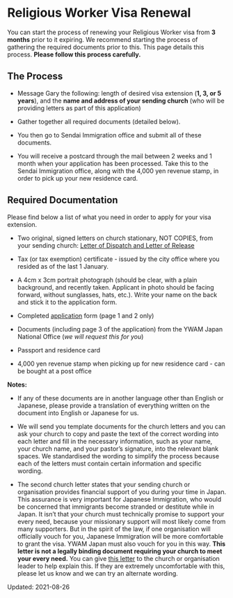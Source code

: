 # Religious Worker Visa Renewal

You can start the process of renewing your Religious Worker visa from **3 months** prior to it expiring. We recommend starting the process of gathering the required documents prior to this. This page details this process. **Please follow this process carefully.**

## The Process

* Message Gary the following: length of desired visa extension (**1, 3, or 5 years**), and the **name and address of your sending church** (who will be providing letters as part of this application)

* Gather together all required documents (detailed below).

* You then go to Sendai Immigration office and submit all of these documents.

* You will receive a postcard through the mail between 2 weeks and 1 month when your application has been processed. Take this to the Sendai Immigration office, along with the 4,000 yen revenue stamp, in order to pick up your new residence card.

## Required Documentation

Please find below a list of what you need in order to apply for your visa extension.

* Two original, signed letters on church stationary, NOT COPIES, from your sending church: [Letter of Dispatch and Letter of Release](https://docs.google.com/document/d/1lloWRO8fn_bFzZgI_I7V7z8CWk0nJaIXqQaUioxPqmY/edit?usp=sharing)

* Tax (or tax exemption) certificate - issued by the city office where you resided as of the last 1 January.

* A 4cm x 3cm portrait photograph (should be clear, with a plain background, and recently taken. Applicant in photo should be facing forward, without sunglasses, hats, etc.). Write your name on the back and stick it to the application form.

* Completed [application](http://www.moj.go.jp/isa/content/930004102.pdf) form (page 1 and 2 only)

* Documents (including page 3 of the application) from the YWAM Japan National Office (*we will request this for you*)

* Passport and residence card

* 4,000 yen revenue stamp when picking up for new residence card - can be bought at a post office

**Notes:**

* If any of these documents are in another language other than English or Japanese, please provide a translation of everything written on the document into English or Japanese for us.

* We will send you template documents for the church letters and you can ask your church to copy and paste the text of the correct wording into each letter and fill in the necessary information, such as your name, your church name, and your pastor’s signature, into the relevant blank spaces. We standardised the wording to simplify the process because each of the letters must contain certain information and specific wording.

* The second church letter states that your sending church or organisation provides financial support of you during your time in Japan. This assurance is very important for Japanese Immigration, who would be concerned that immigrants become stranded or destitute while in Japan. It isn’t that your church must technically promise to support your every need, because your missionary support will most likely come from many supporters. But in the spirit of the law, if one organisation will officially vouch for you, Japanese Immigration will be more comfortable to grant the visa. YWAM Japan must also vouch for you in this way. **This letter is not a legally binding document requiring your church to meet your every need.** You can give [this letter](https://docs.google.com/document/d/1KKXTho_OyYNvdtzujvbaIqfp9yFA8uI2LY-5PyZIj2o/edit?usp=sharing) to the church or organisation leader to help explain this. If they are extremely uncomfortable with this, please let us know and we can try an alternate wording.

Updated: 2021-08-26

